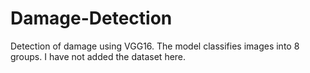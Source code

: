 # Damage-Detection
Detection of damage using VGG16. The model classifies images into 8 groups.
I have not added the dataset here.
